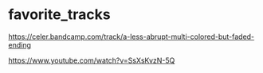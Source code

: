 # favorite_tracks

https://celer.bandcamp.com/track/a-less-abrupt-multi-colored-but-faded-ending

https://www.youtube.com/watch?v=SsXsKvzN-5Q
